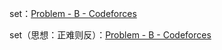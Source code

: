 set：[Problem - B - Codeforces](https://codeforces.com/contest/1763/problem/B)

set（思想：正难则反）：[Problem - B - Codeforces](https://codeforces.com/contest/1882/problem/B)